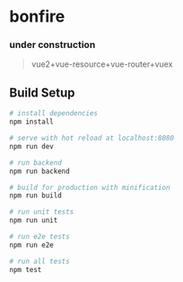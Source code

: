 # bonfire

### under construction

> vue2+vue-resource+vue-router+vuex

## Build Setup

``` bash
# install dependencies
npm install

# serve with hot reload at localhost:8080
npm run dev

# run backend
npm run backend

# build for production with minification
npm run build

# run unit tests
npm run unit

# run e2e tests
npm run e2e

# run all tests
npm test
```

